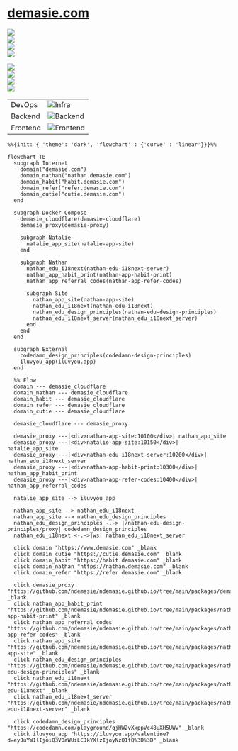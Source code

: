 # [demasie.com](https://demasie.com)

<a href="https://www.demasie.com"><img src="https://img.shields.io/website.svg?label=demasie.com&url=http%3A%2F%2Fwww.demasie.com/health"/></a><br/>
<a href="https://nathan.demasie.com"><img src="https://img.shields.io/website.svg?label=nathan.demasie.com&url=http%3A%2F%2Fnathan.demasie.com/health"/></a><br/>
<a href="https://habit.demasie.com"><img src="https://img.shields.io/website.svg?label=habit.demasie.com&url=http%3A%2F%2Fhabit.demasie.com/health"/></a><br/>
<a href="https://refer.demasie.com"><img src="https://img.shields.io/website.svg?label=refer.demasie.com&url=http%3A%2F%2Frefer.demasie.com/health"/></a><br/>

<img src="https://img.shields.io/website.svg?label=nathan-app-site&url=http%3A%2F%2Fnathan-app-site.demasie.com/health"/><br/>
<img src="https://img.shields.io/website.svg?label=nathan-edu-i18next-server&url=http%3A%2F%2Fnathan-edu-i18next-server.demasie.com/health"/><br/>
<img src="https://img.shields.io/website.svg?label=nathan-app-habit-print&url=http%3A%2F%2Fnathan-app-habit-print.demasie.com/health"/><br/>
<img src="https://img.shields.io/website.svg?label=nathan-app-refer-codes&url=http%3A%2F%2Fnathan-app-refer-codes.demasie.com/health"/><br/>

<!-- ![GitHub Workflow Status](https://img.shields.io/github/actions/workflow/status/ndemasie/ndemasie.github.io/deploy-ec2.yml) -->

|          |                                                                             |
| -------- | --------------------------------------------------------------------------- |
| DevOps   | ![Infra](https://skillicons.dev/icons?i=cloudflare,raspberrypi,docker)<br/> |
| Backend  | ![Backend](https://skillicons.dev/icons?i=nginx,nodejs)<br/>                |
| Frontend | ![Frontend](https://skillicons.dev/icons?i=astro,react,vue,svelte,lit)<br/> |

```mermaid
%%{init: { 'theme': 'dark', 'flowchart' : {'curve' : 'linear'}}}%%

flowchart TB
  subgraph Internet
    domain("demasie.com")
    domain_nathan("nathan.demasie.com")
    domain_habit("habit.demasie.com")
    domain_refer("refer.demasie.com")
    domain_cutie("cutie.demasie.com")
  end

  subgraph Docker Compose
    demasie_cloudflare(demasie-cloudflare)
    demasie_proxy(demasie-proxy)

    subgraph Natalie
      natalie_app_site(natalie-app-site)
    end

    subgraph Nathan
      nathan_edu_i18next(nathan-edu-i18next-server)
      nathan_app_habit_print(nathan-app-habit-print)
      nathan_app_referral_codes(nathan-app-refer-codes)

      subgraph Site
        nathan_app_site(nathan-app-site)
        nathan_edu_i18next(nathan-edu-i18next)
        nathan_edu_design_principles(nathan-edu-design-principles)
        nathan_edu_i18next_server(nathan_edu_i18next_server)
      end
    end
  end

  subgraph External
    codedamn_design_principles(codedamn-design-principles)
    iluvyou_app(iluvyou.app)
  end

  %% Flow
  domain --- demasie_cloudflare
  domain_nathan --- demasie_cloudflare
  domain_habit --- demasie_cloudflare
  domain_refer --- demasie_cloudflare
  domain_cutie --- demasie_cloudflare

  demasie_cloudflare --- demasie_proxy

  demasie_proxy ---|<div>nathan-app-site:10100</div>| nathan_app_site
  demasie_proxy ---|<div>natalie-app-site:10150</div>| natalie_app_site
  demasie_proxy ---|<div>nathan-edu-i18next-server:10200</div>| nathan_edu_i18next_server
  demasie_proxy ---|<div>nathan-app-habit-print:10300</div>| nathan_app_habit_print
  demasie_proxy ---|<div>nathan-app-refer-codes:10400</div>| nathan_app_referral_codes

  natalie_app_site --> iluvyou_app

  nathan_app_site --> nathan_edu_i18next
  nathan_app_site --> nathan_edu_design_principles
  nathan_edu_design_principles -.-> |/nathan-edu-design-principles/proxy| codedamn_design_principles
  nathan_edu_i18next <-.->|ws| nathan_edu_i18next_server

  click domain "https://www.demasie.com" _blank
  click domain_cutie "https://cutie.demasie.com" _blank
  click domain_habit "https://habit.demasie.com" _blank
  click domain_nathan "https://nathan.demasie.com" _blank
  click domain_refer "https://refer.demasie.com" _blank

  click demasie_proxy "https://github.com/ndemasie/ndemasie.github.io/tree/main/packages/demasie_proxy" _blank
  click nathan_app_habit_print "https://github.com/ndemasie/ndemasie.github.io/tree/main/packages/nathan-app-habit-print" _blank
  click nathan_app_referral_codes "https://github.com/ndemasie/ndemasie.github.io/tree/main/packages/nathan-app-refer-codes" _blank
  click nathan_app_site "https://github.com/ndemasie/ndemasie.github.io/tree/main/packages/nathan-app-site" _blank
  click nathan_edu_design_principles "https://github.com/ndemasie/ndemasie.github.io/tree/main/packages/nathan-edu-design-principles" _blank
  click nathan_edu_i18next "https://github.com/ndemasie/ndemasie.github.io/tree/main/packages/nathan-edu-i18next" _blank
  click nathan_edu_i18next_server "https://github.com/ndemasie/ndemasie.github.io/tree/main/packages/nathan-edu-i18next-server" _blank

  click codedamn_design_principles "https://codedamn.com/playground/qjHW2vXxppVc48uXH5UWv" _blank
  click iluvyou_app "https://iluvyou.app/valentine?d=eyJuYW1lIjoiQ3V0aWUiLCJkYXlzIjoyNzQ1fQ%3D%3D" _blank
```
